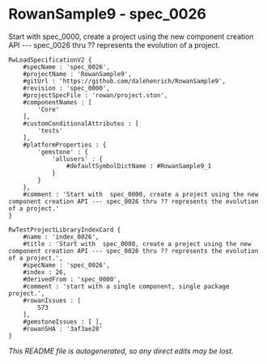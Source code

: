 # RowanSample9 - spec_0026
Start with  spec_0000, create a project using the new component creation API --- spec_0026 thru ?? represents the evolution of a project.
```
RwLoadSpecificationV2 {
	#specName : 'spec_0026',
	#projectName : 'RowanSample9',
	#gitUrl : 'https://github.com/dalehenrich/RowanSample9',
	#revision : 'spec_0000',
	#projectSpecFile : 'rowan/project.ston',
	#componentNames : [
		'Core'
	],
	#customConditionalAttributes : [
		'tests'
	],
	#platformProperties : {
		'gemstone' : {
			'allusers' : {
				#defaultSymbolDictName : #RowanSample9_1
			}
		}
	},
	#comment : 'Start with  spec_0000, create a project using the new component creation API --- spec_0026 thru ?? represents the evolution of a project.'
}

RwTestProjectLibraryIndexCard {
	#name : 'index_0026',
	#title : 'Start with  spec_0000, create a project using the new component creation API --- spec_0026 thru ?? represents the evolution of a project.',
	#specName : 'spec_0026',
	#index : 26,
	#derivedFrom : 'spec_0000',
	#comment : 'start with a single component, single package project.',
	#rowanIssues : [
		573
	],
	#gemstoneIssues : [ ],
	#rowanSHA : '3af3ae28'
}
```

*This README file is autogenerated, so any direct edits may be lost.*
